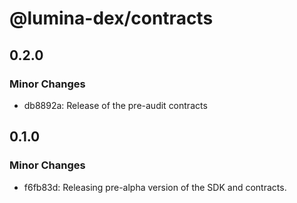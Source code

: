 # @lumina-dex/contracts

## 0.2.0

### Minor Changes

- db8892a: Release of the pre-audit contracts

## 0.1.0

### Minor Changes

- f6fb83d: Releasing pre-alpha version of the SDK and contracts.
